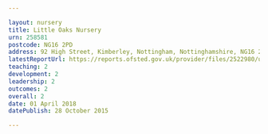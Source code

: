 ```yaml
---

layout: nursery
title: Little Oaks Nursery
urn: 258581
postcode: NG16 2PD
address: 92 High Street, Kimberley, Nottingham, Nottinghamshire, NG16 2PD
latestReportUrl: https://reports.ofsted.gov.uk/provider/files/2522980/urn/258581.pdf
teaching: 2
development: 2
leadership: 2
outcomes: 2
overall: 2
date: 01 April 2018 
datePublish: 28 October 2015

---
```

